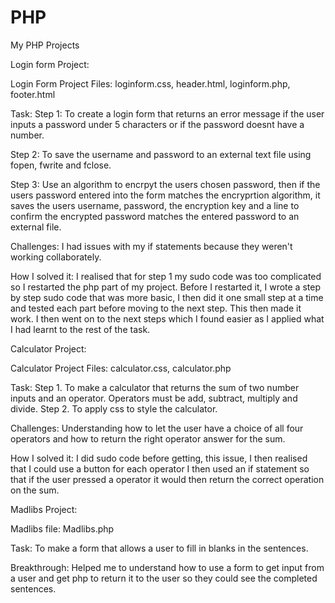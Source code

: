 # PHP
My PHP Projects

Login form Project: 

Login Form Project Files:
loginform.css,
header.html,
loginform.php,
footer.html

Task: Step 1: To create a login form that 
returns an error message if the user inputs a password
under 5 characters or if the password doesnt have a number. 

Step 2: To save the username and password to an external text
file using fopen, fwrite and fclose. 

Step 3: Use an algorithm to encrpyt the users chosen password, then 
if the users password entered into the form matches the encryprtion algorithm, it saves the users
username, password, the encryption key and a line to confirm the encrypted password matches the entered password
to an external file. 

Challenges: 
I had issues with my if statements because they weren't working
collaborately.

How I solved it:
I realised that for step 1 my sudo code was too complicated so I
restarted the php part of my project. Before I restarted it, I wrote 
a step by step sudo code that was more basic, I then
did it one small step at a time and tested each part before moving to the next step.
This then made it work. I then went on to the next steps which I found easier as I applied what I 
had learnt to the rest of the task. 

Calculator Project:

Calculator Project Files:
calculator.css,
calculator.php

Task: Step 1. To make a calculator that 
returns the sum of two number inputs 
and an operator.
Operators must be add, subtract, multiply and divide.
Step 2. To apply css to style the calculator.

Challenges: 
Understanding how to let the user 
have a choice of all four operators and how
to return the right operator answer for the sum.

How I solved it: 
I did sudo code before getting, this issue, I then
realised that I could use a button for each operator 
I then used an if statement so that if the user pressed
a operator it would then return the correct operation on the sum.

Madlibs Project: 

Madlibs file: 
Madlibs.php 

Task: To make a form that 
allows a user to fill in blanks in the 
sentences. 

Breakthrough: 
Helped me to understand how to use a form to
get input from a user and get php to return it 
to the user so they could see the completed 
sentences. 


